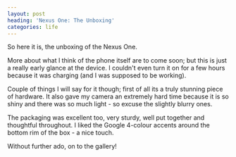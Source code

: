 ```yaml
---
layout: post
heading: 'Nexus One: The Unboxing'
categories: life
---
```


So here it is, the unboxing of the Nexus One.

More about what I think of the phone itself are to come soon; but this is just a really early glance at the device. I couldn't even turn it on for a few hours because it was charging (and I was supposed to be working).

Couple of things I will say for it though; first of all its a truly stunning piece of hardware. It also gave my camera an extremely hard time because it is so shiny and there was so much light - so excuse the slightly blurry ones.

The packaging was excellent too, very sturdy, well put together and thoughtful throughout. I liked the Google 4-colour accents around the bottom rim of the box - a nice touch.

Without further ado, on to the gallery!

<!-- Replace missing image from http://media.chris-alexander.co.uk/wp-content/uploads/2010/02/nexus1.jpg -->

<!-- Replace missing image from http://media.chris-alexander.co.uk/wp-content/uploads/2010/02/nexus3.jpg -->

<!-- Replace missing image from http://media.chris-alexander.co.uk/wp-content/uploads/2010/02/nexus4.jpg -->

<!-- Replace missing image from http://media.chris-alexander.co.uk/wp-content/uploads/2010/02/nexus5.jpg -->

<!-- Replace missing image from http://media.chris-alexander.co.uk/wp-content/uploads/2010/02/nexus6.jpg -->

<!-- Replace missing image from http://media.chris-alexander.co.uk/wp-content/uploads/2010/02/nexus7.jpg -->

<!-- Replace missing image from http://media.chris-alexander.co.uk/wp-content/uploads/2010/02/nexus8.jpg -->

<!-- Replace missing image from http://media.chris-alexander.co.uk/wp-content/uploads/2010/02/nexus9.jpg -->

<!-- Replace missing image from http://media.chris-alexander.co.uk/wp-content/uploads/2010/02/nexus10.jpg -->

<!-- Replace missing image from http://media.chris-alexander.co.uk/wp-content/uploads/2010/02/nexus11.jpg -->

<!-- Replace missing image from http://media.chris-alexander.co.uk/wp-content/uploads/2010/02/nexus12.jpg -->

<!-- Replace missing image from http://media.chris-alexander.co.uk/wp-content/uploads/2010/02/nexus13.jpg -->

<!-- Replace missing image from http://media.chris-alexander.co.uk/wp-content/uploads/2010/02/nexus14.jpg -->
